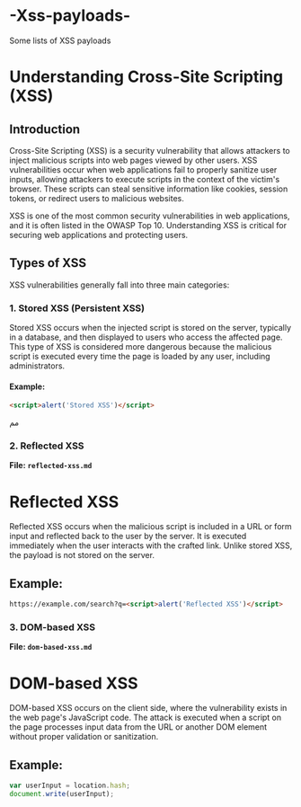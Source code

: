 # -Xss-payloads-
Some  lists of XSS payloads
# Understanding Cross-Site Scripting (XSS)

## Introduction

Cross-Site Scripting (XSS) is a security vulnerability that allows attackers to inject malicious scripts into web pages viewed by other users. XSS vulnerabilities occur when web applications fail to properly sanitize user inputs, allowing attackers to execute scripts in the context of the victim's browser. These scripts can steal sensitive information like cookies, session tokens, or redirect users to malicious websites.

XSS is one of the most common security vulnerabilities in web applications, and it is often listed in the OWASP Top 10. Understanding XSS is critical for securing web applications and protecting users.

## Types of XSS

XSS vulnerabilities generally fall into three main categories:

### 1. **Stored XSS (Persistent XSS)**

Stored XSS occurs when the injected script is stored on the server, typically in a database, and then displayed to users who access the affected page. This type of XSS is considered more dangerous because the malicious script is executed every time the page is loaded by any user, including administrators.

#### Example:

```html
<script>alert('Stored XSS')</script> 
```
مم

### 2. **Reflected XSS**

**File: `reflected-xss.md`**
# Reflected XSS


Reflected XSS occurs when the malicious script is included in a URL or form input and reflected back to the user by the server. It is executed immediately when the user interacts with the crafted link. Unlike stored XSS, the payload is not stored on the server.

## Example:

```html
https://example.com/search?q=<script>alert('Reflected XSS')</script>
```

### 3. **DOM-based XSS**

**File: `dom-based-xss.md`**


# DOM-based XSS

DOM-based XSS occurs on the client side, where the vulnerability exists in the web page's JavaScript code. The attack is executed when a script on the page processes input data from the URL or another DOM element without proper validation or sanitization.

## Example:

```javascript
var userInput = location.hash;
document.write(userInput);

